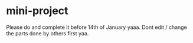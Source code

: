 # mini-project
Please do and complete it before 14th of January yaaa.
Dont edit / change the parts done by others first yaa.
